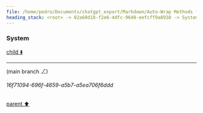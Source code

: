 ```yaml
---
file: /home/pedro/Documents/chatgpt_export/Markdown/Auto-Wrap Methods for Objects.md
heading_stack: <root> -> 02a68d18-f2e6-4dfc-9640-eefcff9a8938 -> System
---
```

### System

[child ⬇️](#16f71094-696f-4659-a5b7-a5ea706f6ddd)

---

(main branch ⎇)
###### 16f71094-696f-4659-a5b7-a5ea706f6ddd
[parent ⬆️](#02a68d18-f2e6-4dfc-9640-eefcff9a8938)
